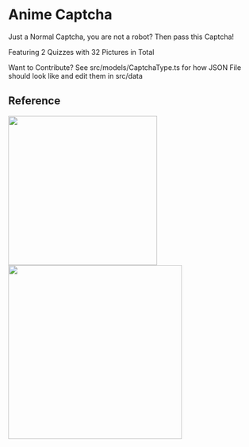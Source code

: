 # Anime Captcha

Just a Normal Captcha, you are not a robot? Then pass this Captcha!

Featuring 2 Quizzes with 32 Pictures in Total

Want to Contribute? See src/models/CaptchaType.ts for how JSON File should look like and edit them in src/data

## Reference

<img src="https://pbs.twimg.com/media/EXqFcdtWAAETZwC.jpg" height="300px" />

<br />

<img src="https://titterfun.com/api/assets/image/zmmkr837ciax.jpg" height="350px" />
